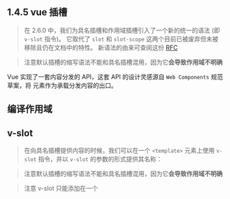 ## 1.4.5  vue 插槽

>在 2.6.0 中，我们为具名插槽和作用域插槽引入了一个新的统一的语法 (即 `v-slot` 指令)。
它取代了 `slot` 和 `slot-scope` 这两个目前已被废弃但未被移除且仍在文档中的特性。 
新语法的由来可查阅这份 [RFC](https://github.com/vuejs/rfcs/blob/master/active-rfcs/0001-new-slot-syntax.md)

>注意默认插槽的缩写语法不能和具名插槽混用，因为它**会导致作用域不明确**

Vue 实现了一套内容分发的 API，这套 API 的设计灵感源自 `Web Components` 规范草案，将 <slot> 元素作为承载分发内容的出口。


## 编译作用域




## v-slot

>在向具名插槽提供内容的时候，我们可以在一个 `<template>` 元素上使用 `v-slot` 指令，并以 `v-slot` 的参数的形式提供其名称：

>注意默认插槽的缩写语法不能和具名插槽混用，因为它**会导致作用域不明确**

>注意 v-slot 只能添加在一个 <template> 上 ([只有一种例外情况](https://cn.vuejs.org/v2/guide/components-slots.html#%E7%8B%AC%E5%8D%A0%E9%BB%98%E8%AE%A4%E6%8F%92%E6%A7%BD%E7%9A%84%E7%BC%A9%E5%86%99%E8%AF%AD%E6%B3%95))，这一点和已经废弃的 slot 特性不同。

```
<!-- 无效，会导致警告 -->
<current-user v-slot="slotProps">
  {{ slotProps.user.firstName }}
  <template v-slot:other="otherSlotProps">
    slotProps is NOT available here
  </template>
</current-user>

只要出现多个插槽，请始终为所有的插槽使用完整的基于 <template> 的语法：

<current-user>
  <template v-slot:default="slotProps">
    {{ slotProps.user.firstName }}
  </template>

  <template v-slot:other="otherSlotProps">
    ...
  </template>
</current-user>
```


## 参考
- [components-slots](https://cn.vuejs.org/v2/guide/components-slots.html)
